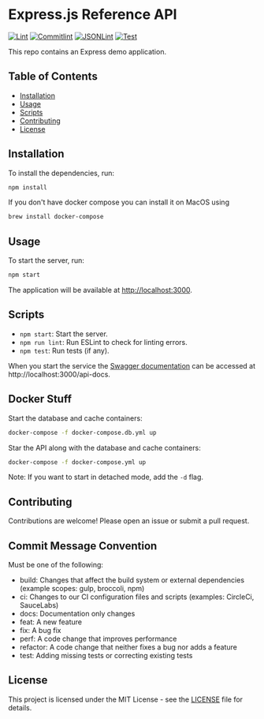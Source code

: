 # Express.js Reference API

[![Lint](https://github.com/ocrosby/express-reference-api/actions/workflows/lint.yml/badge.svg)](https://github.com/ocrosby/express-reference-api/actions/workflows/lint.yml)
[![Commitlint](https://github.com/ocrosby/express-reference-api/actions/workflows/commitlint.yml/badge.svg)](https://github.com/ocrosby/express-reference-api/actions/workflows/commitlint.yml)
[![JSONLint](https://github.com/ocrosby/express-reference-api/actions/workflows/jsonlint.yml/badge.svg)](https://github.com/ocrosby/express-reference-api/actions/workflows/jsonlint.yml)
[![Test](https://github.com/ocrosby/express-reference-api/actions/workflows/test.yaml/badge.svg)](https://github.com/ocrosby/express-reference-api/actions/workflows/test.yaml)

This repo contains an Express demo application.

## Table of Contents

- [Installation](#installation)
- [Usage](#usage)
- [Scripts](#scripts)
- [Contributing](#contributing)
- [License](#license)

## Installation

To install the dependencies, run:

```sh
npm install
```

If you don't have docker compose you can install it on MacOS using

```sh
brew install docker-compose
```

## Usage

To start the server, run:

```sh
npm start
```

The application will be available at [http://localhost:3000](http://localhost:3000).

## Scripts

- `npm start`: Start the server.
- `npm run lint`: Run ESLint to check for linting errors.
- `npm test`: Run tests (if any).

When you start the service the [Swagger documentation](http://localhost:3000/api-docs) can be accessed at http://localhost:3000/api-docs.

## Docker Stuff

Start the database and cache containers:

```sh
docker-compose -f docker-compose.db.yml up
```

Star the API along with the database and cache containers:

```sh
docker-compose -f docker-compose.yml up
```

Note: If you want to start in detached mode, add the `-d` flag.


## Contributing

Contributions are welcome! Please open an issue or submit a pull request.

## Commit Message Convention

Must be one of the following:

- build: Changes that affect the build system or external dependencies (example scopes: gulp, broccoli, npm)
- ci: Changes to our CI configuration files and scripts (examples: CircleCi, SauceLabs)
- docs: Documentation only changes
- feat: A new feature
- fix: A bug fix
- perf: A code change that improves performance
- refactor: A code change that neither fixes a bug nor adds a feature
- test: Adding missing tests or correcting existing tests

## License

This project is licensed under the MIT License - see the [LICENSE](LICENSE) file for details.
